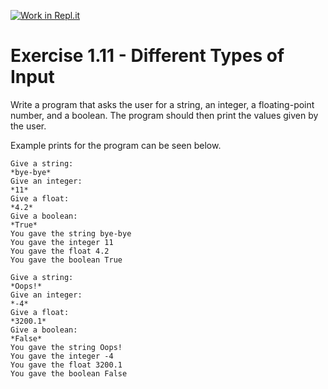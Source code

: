 [![Work in Repl.it](https://classroom.github.com/assets/work-in-replit-14baed9a392b3a25080506f3b7b6d57f295ec2978f6f33ec97e36a161684cbe9.svg)](https://classroom.github.com/online_ide?assignment_repo_id=2885812&assignment_repo_type=AssignmentRepo)
# Exercise 1.11 - Different Types of Input

Write a program that asks the user for a string, an integer, a floating-point number, and a boolean. The program should then print the values given by the user.

Example prints for the program can be seen below.

```plaintext
Give a string:
*bye-bye*
Give an integer:
*11*
Give a float:
*4.2*
Give a boolean:
*True*
You gave the string bye-bye
You gave the integer 11
You gave the float 4.2
You gave the boolean True
```

```plaintext
Give a string:
*Oops!*
Give an integer:
*-4*
Give a float:
*3200.1*
Give a boolean:
*False*
You gave the string Oops!
You gave the integer -4
You gave the float 3200.1
You gave the boolean False
```
